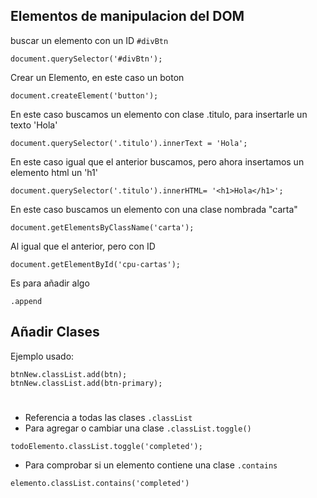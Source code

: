 
## Elementos de manipulacion del DOM

buscar un elemento con un ID `#divBtn`
````
document.querySelector('#divBtn'); 
````

Crear un Elemento, en este caso un boton
````
document.createElement('button'); 
````

En este caso buscamos un elemento con clase .titulo, para insertarle un texto 'Hola'
````
document.querySelector('.titulo').innerText = 'Hola';
````

En este caso igual que el anterior buscamos, pero ahora insertamos un elemento html un 'h1'
````
document.querySelector('.titulo').innerHTML= '<h1>Hola</h1>';
````

En este caso buscamos un elemento con una clase nombrada "carta"
````
document.getElementsByClassName('carta');
````

Al igual que el anterior, pero con ID
````
document.getElementById('cpu-cartas');
````

Es para añadir algo
````
.append
````

## Añadir Clases
Ejemplo usado:
````
btnNew.classList.add(btn);
btnNew.classList.add(btn-primary);
````

#

- Referencia a todas las clases `.classList` 
- Para agregar o cambiar una clase `.classList.toggle()`
````
todoElemento.classList.toggle('completed');
````

- Para comprobar si un elemento contiene una clase `.contains`
````
elemento.classList.contains('completed')
````